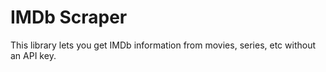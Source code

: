 # IMDb Scraper

This library lets you get IMDb information from movies, series, etc without an API key.